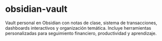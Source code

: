 # obsidian-vault
Vault personal en Obsidian con notas de clase, sistema de transacciones, dashboards interactivos y organización temática. Incluye herramientas personalizadas para seguimiento financiero, productividad y aprendizaje.
